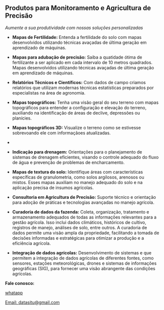 ## Produtos para Monitoramento e Agricultura de Precisão


*Aumente a sua produtividade com nossas soluções personalizadas*


- **Mapas de Fertilidade:** Entenda a fertilidade do solo com mapas desenvolvidos utilizando técnicas avaçadas de última geração em aprendizado de máquinas.

- **Mapas para adubação de precisão:** Saiba a quatidade ótima de fertilizante a ser aplicado em cada intervalo de 10 metros quadrados. Mapas desenvolvidos utilizando técnicas avaçadas de última geração em aprendizado de máquinas. 
 
- **Relatórios Técnicos e Científicos:** Com dados de campo criamos relatórios que utilizam modernas técnicas estatísticas preparados por especialistas na área de agronomia.

- **Mapas topográficos:** Tenha uma visão geral do seu terreno com mapas topográficos para entender a configuração e elevação do terreno, auxiliando na identificação de áreas de declive, depressões ou planícies.

- **Mapas topográficos 3D:** Visualize o terreno como se estivesse sobrevoando ele com informaçãoes atualizadas. 
- 
- **Indicação para drenagem:** Orientações para o planejamento de sistemas de drenagem eficientes, visando o controle adequado do fluxo de água e prevenção de problemas de encharcamento.

- **Mapas de textura do solo:** Identifique áreas com características específicas de granulometria, como solos argilosos, arenosos ou mistos. Esses mapas auxiliam no manejo adequado do solo e na aplicação precisa de insumos agrícolas.

- **Consultoria em Agricultura de Precisão:** Suporte técnico e orientação para adoção de práticas e tecnologias avançadas no manejo agrícola.

- **Curadoria de dados da fazenda:** Coleta, organização, tratamento e armazenamento adequados de todas as informações relevantes para a gestão agrícola. Isso inclui dados climáticos, históricos de cultivo, registros de manejo, análises de solo, entre outros. A curadoria de dados permite uma visão ampla da propriedade, facilitando a tomada de decisões informadas e estratégicas para otimizar a produção e a eficiência agrícola.

- **Integração de dados agrícolas:** Desenvolvimento de sistemas e que permitem a integração de dados agrícolas de diferentes fontes, como sensores, estações meteorológicas, drones e sistemas de informações geográficas (SIG), para fornecer uma visão abrangente das condições agrícolas.


**Fale conosco:**

[whatapp](https://wa.me/message/6XYV3TT2NBXEO1)

[Email: datasitu@gmail.com](mailto:datasitu@gmail.com)
